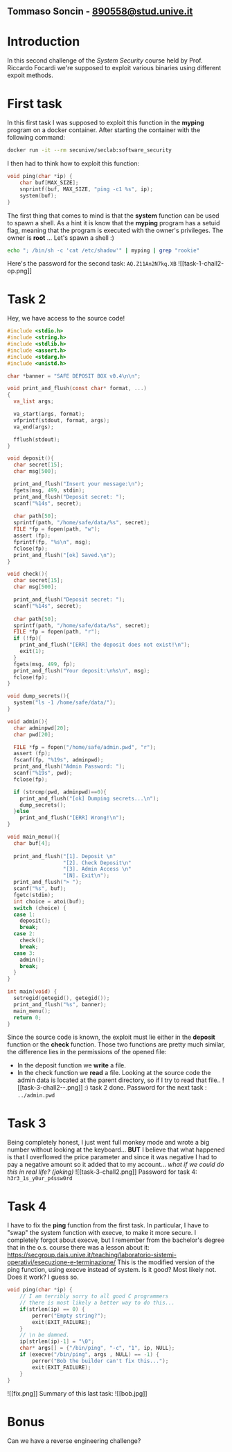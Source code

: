 ## Tommaso Soncin  - 890558@stud.unive.it
# Introduction
In this second challenge of the *System Security* course held by Prof. Riccardo Focardi we're supposed to exploit various binaries using different expoit methods.
# First task
In this first task I was supposed to exploit this function in the **myping** program on a docker container.
After starting the container with the following command:
```bash
docker run -it --rm secunive/seclab:software_security
```
I then had to think how to exploit this function:
```c
void ping(char *ip) {
    char buf[MAX_SIZE];
    snprintf(buf, MAX_SIZE, "ping -c1 %s", ip);
    system(buf);
}
```
The first thing that comes to mind is that the **system** function can be used to spawn a shell. As a hint it is know that the **myping** program has a setuid flag, meaning that the program is executed with the owner's privileges.
The owner is **root** $\dots$
Let's spawn a shell :)
```bash
echo "; /bin/sh -c 'cat /etc/shadow'" | myping | grep "rookie"
```
Here's the password for the second task: `AQ.Z11An2N7kq.XB`
![[task-1-chall2-op.png]]
# Task 2
Hey, we have access to the source code!
```c
#include <stdio.h>
#include <string.h>
#include <stdlib.h>
#include <assert.h>
#include <stdarg.h>
#include <unistd.h>

char *banner = "SAFE DEPOSIT BOX v0.4\n\n";

void print_and_flush(const char* format, ...)
{
  va_list args;

  va_start(args, format);
  vfprintf(stdout, format, args);
  va_end(args);

  fflush(stdout);
}

void deposit(){
  char secret[15];
  char msg[500];

  print_and_flush("Insert your message:\n");
  fgets(msg, 499, stdin);
  print_and_flush("Deposit secret: ");
  scanf("%14s", secret);
	
  char path[50];
  sprintf(path, "/home/safe/data/%s", secret);
  FILE *fp = fopen(path, "w");
  assert (fp);
  fprintf(fp, "%s\n", msg);
  fclose(fp);
  print_and_flush("[ok] Saved.\n");
}

void check(){
  char secret[15];
  char msg[500];

  print_and_flush("Deposit secret: ");
  scanf("%14s", secret);
	
  char path[50];
  sprintf(path, "/home/safe/data/%s", secret);
  FILE *fp = fopen(path, "r");
  if (!fp){
    print_and_flush("[ERR] the deposit does not exist!\n");
    exit(1);
  }
  fgets(msg, 499, fp);
  print_and_flush("Your deposit:\n%s\n", msg);
  fclose(fp);
}

void dump_secrets(){
  system("ls -1 /home/safe/data/");
}

void admin(){
  char adminpwd[20];
  char pwd[20];

  FILE *fp = fopen("/home/safe/admin.pwd", "r");
  assert (fp);
  fscanf(fp, "%19s", adminpwd);
  print_and_flush("Admin Password: ");
  scanf("%19s", pwd);
  fclose(fp);

  if (strcmp(pwd, adminpwd)==0){
    print_and_flush("[ok] Dumping secrets...\n");
    dump_secrets();
  }else
    print_and_flush("[ERR] Wrong!\n");
}

void main_menu(){
  char buf[4];
	
  print_and_flush("[1]. Deposit \n"
                  "[2]. Check Deposit\n"
                  "[3]. Admin Access \n"
                  "[N]. Exit\n");
  print_and_flush("> ");
  scanf("%s", buf);
  fgetc(stdin);
  int choice = atoi(buf);
  switch (choice) {
  case 1:
    deposit();
    break;
  case 2:
    check();
    break;
  case 3:
    admin();
    break;
  }
}

int main(void) {
  setregid(getegid(), getegid());
  print_and_flush("%s", banner);
  main_menu();
  return 0;
}
```
Since the source code is known, the exploit must lie either in the **deposit** function or the **check** function.
Those two functions are pretty much similar, the difference lies in the permissions of the opened file:
- In the deposit function we **write** a file.
- In the check function we **read** a file.
Looking at the source code the admin data is located at the parent directory, so if I try to read that file..
![[task-3-chall2--.png]]
:) task 2 done.
Password for the next task : `../admin.pwd`
# Task 3
Being completely honest, I just went full monkey mode and wrote a big number without looking at the keyboard...
**BUT** I believe that what happened is that I overflowed the price parameter and since it was negative I had to pay a negative amount so it added that to my account...
*what if we could do this in real life? (joking)*
![[task-3-chall2.png]]
Password for task 4: `h3r3_1s_y0ur_p4ssw0rd`
# Task 4
I have to fix the **ping** function from the first task.
In particular, I have to "swap" the system function with execve, to make it more secure.
I completely forgot about execve, but I remember from the bachelor's degree that in the o.s. course there was a lesson about it: https://secgroup.dais.unive.it/teaching/laboratorio-sistemi-operativi/esecuzione-e-terminazione/
This is the modified version of the ping function, using execve instead of system.
Is it good? Most likely not. Does it work? I guess so.
```c
void ping(char *ip) {
	// I am terribly sorry to all good C programmers
	// there is most likely a better way to do this...
	if(strlen(ip) == 0) {
		perror("Empty string?");
		exit(EXIT_FAILURE);
	}
	// \n be damned.
	ip[strlen(ip)-1] = "\0";
	char* args[] = {"/bin/ping", "-c", "1", ip, NULL};
	if (execve("/bin/ping", args , NULL) == -1) {
		perror("Bob the builder can't fix this...");
		exit(EXIT_FAILURE);
	}
}
```
![[fix.png]]
Summary of this last task:
![[bob.jpg]]
# Bonus
Can we have a reverse engineering challenge?